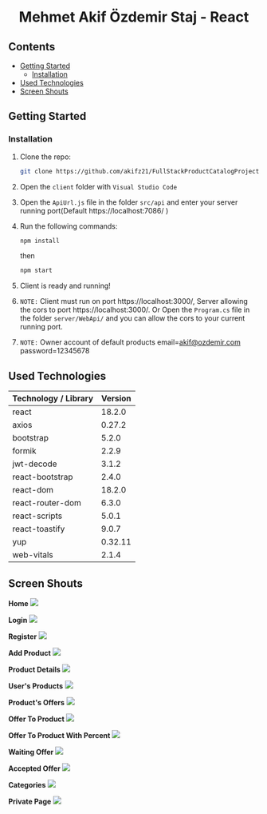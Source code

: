 # <p align="center">Mehmet Akif Özdemir Staj - React</p>

## Contents
- [Getting Started](#getting-started)
  * [Installation](#installation)
- [Used Technologies](#used-technologies)
- [Screen Shouts](#screen-shots)

## Getting Started

### Installation

1. Clone the repo:

   ```sh
   git clone https://github.com/akifz21/FullStackProductCatalogProject.git
   ```
2. Open the `client` folder with `Visual Studio Code`
3. Open the `ApiUrl.js` file in the folder `src/api` and enter your server running port(Default https://localhost:7086/ )
4. Run the following commands:

   ```sh
   npm install
   ```
   then
   
   ```sh
   npm start
   ```
6. Client is ready and running!
7. `NOTE:`
    Client must run on port https://localhost:3000/, Server allowing the cors to port https://localhost:3000/. Or Open the `Program.cs` file in the folder `server/WebApi/` and you can allow the cors to your current running port.
8. `NOTE:` 
    Owner account of default products email=akif@ozdemir.com password=12345678

## Used Technologies
| Technology / Library | Version |
| ------------- | ------------- |
| react |18.2.0 |
| axios | 0.27.2 |
| bootstrap | 5.2.0 |
| formik | 2.2.9 |
| jwt-decode | 3.1.2 |
| react-bootstrap | 2.4.0 |
| react-dom | 18.2.0 |
| react-router-dom | 6.3.0 |
| react-scripts |5.0.1 |
| react-toastify | 9.0.7 |
| yup | 0.32.11 |
| web-vitals | 2.1.4 |

## Screen Shouts

**Home**
<img src="./client-images/home.png"/>

**Login**
<img src="./client-images/login.png"/>

**Register**
<img src="./client-images/register.png"/>

**Add Product**
<img src="./client-images/AddProduct.png"/>

**Product Details**
<img src="./client-images/ProductDetails.png"/>

**User's Products**
<img src="./client-images/MyProducts.png"/>

**Product's Offers**
<img src="./client-images/ProductOffers.png"/>

**Offer To Product**
<img src="./client-images/OfferPage.png"/>

**Offer To Product With Percent**
<img src="./client-images/PercentOffer.png"/>

**Waiting Offer**
<img src="./client-images/offerWaiting.png"/>

**Accepted Offer**
<img src="./client-images/AcceptedOffer.png"/>

**Categories**
<img src="./client-images/categories.png"/>

**Private Page**
<img src="./client-images/private.png"/>